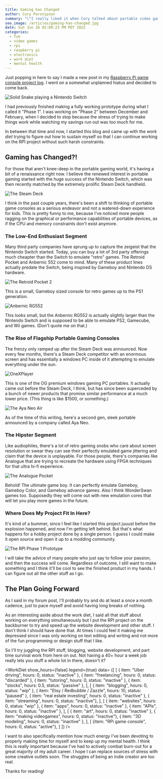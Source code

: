 ```yaml
---
title: Gaming has Changed
author: Cory Parsnipson
summary: "\"I really liked it when Cory talked about portable video game consoles for a looooong time.\" I made a decision to resume working on my Raspberry Pi portable project, and I talk about the portable gaming scene and how it's been changing very fast for these past couple of years."
seo_image: /articles/gaming-has-changed.jpg
date: Sun Jun 26 02:09:23 PM PDT 2022
categories:
  - fun
  - video games
  - rpi
  - raspberry pi
  - electronics
  - work diet
  - mental health
---
```


<script>
  import WorkDiet from '$lib/components/charts/WorkDiet.svelte';
</script>

Just popping in here to say I made a new post in my [Raspberry Pi game console project log](https://forums.somethingawful.com/showthread.php?threadid=3947328&pagenumber=10#post524293346). I went on a somewhat unplanned hiatus and decided to come back.

![Solid Snake playing a Nintendo Switch](/articles/gaming-has-changed.jpg "Kept you waiting, huh?")

I had previously finished making a fully working prototype during what I called it "Phase 1". I was working on "Phase 2" between December and February, when I decided to stop because the stress of trying to make things work while watching my savings run out was too much for me.

In between that time and now, I started this blog and came up with the *work diet* trying to figure out how to sustain myself so that I can continue working on the RPI project without such harsh constraints.

## Gaming has Changed?!

For those that aren't knee-deep in the portable gaming world, it's having a bit of a renaissance right now. I believe the renewed interest in portable gaming started with the huge success of the Nintendo Switch, which was then recently matched by the extremely prolific Steam Deck handheld. 

![The Steam Deck](/articles/steam-deck.jpg "Based on Valve's claims, this is the second coming of Christ")

I think in the past couple years, there's been a shift to thinking of portable game consoles as a serious endeavor and not a watered-down experience for kids. This is pretty funny to me, because I've noticed more people ragging on the graphical or performance capabilities of portable devices, as if the CPU and memory constraints don't exist anymore.

### The Low-End Enthusiast Segment

Many third party companies have sprung up to capture the zeigeist that the Nintendo Switch started. Today, you can buy a lot of 3rd party offerings much cheapter than the Switch to emulate "retro" games. The Retroid Pocket and Anbernic 552 come to mind. Many of these product lines actually predate the Switch, being inspired by Gameboy and Nintendo DS hardware.

![The Retroid Pocket 2](/articles/retroid-pocket.webp "Retroid Pocket 2")

This is a small, Gameboy sized console for retro games up to the PS1 generation.

![Anbernic RG552](/articles/anbernic-rg552.jpg "Anbernic RG552")

This looks small, but the Anbernic RG552 is actually slightly larger than the Nintendo Switch and is supposed to be able to emulate PS2, Gamecube, and Wii games. (Don't quote me on that.)

### The Rise of Flagship Portable Gaming Consoles

The frenzy only ramped up after the Steam Deck was announced. Now every few months, there's a Steam Deck competitor with an enormous screen and has essentially a windows PC inside of it attempting to emulate everything under the sun.

![OneXPlayer](/articles/onexplayer.jpg "OneXPlayer")

This is one of the OG premium windows gaming PC portables. It actually came out before the Steam Deck, I think, but has since been superceded by a bunch of newer products that promise similar performance at a much lower price. (This thing is like $1500, or something.)

![The Aya Neo Air](/articles/aya-neo-air.jpg "Aya Neo Air")

As of the time of this writing, here's a second gen, sleek portable announced by a company called Aya Neo.

### The Hipster Segment

Like audiophiles, there's a lot of retro gaming snobs who care about screen resolution or swear they can see their perfectly emulated game jittering and claim that the device is unplayable. For those people, there's companies like Analogue that are trying to recreate the hardware using FPGA techniques for that ultra hi-fi experience.

![The Analogue Pocket](/articles/analogue-pocket.jpg "The Analogue Pocket")

Behold! The ultimate game boy. It can perfectly emulate Gameboy, Gameboy Color, and Gameboy advance games. Also I think WonderSwan games too. Supposedly they will come out with new emulation cores that will let you play more games in the future.

### Where Does My Project Fit In Here?

It's kind of a bummer, since I feel like I started this project juuust before the explosion happened, and now I'm getting left behind. But that's what happens for a hobby project done by a single person. I guess I could make it open source and open it up to a modding community.

![The RPI Phase 1 Prototype](/articles/rpi-prototype.jpg "Mine. The size of an alarm clock.")

I will take the advice of many people who just say to follow your passion, and then the success will come. Regardless of outcome, I still want to make something and I think it'll be cool to see the finished product in my hands. I can figure out all the other stuff as I go.

## The Plan Going Forward

As I said in my forum post, I'll probably try and do at least a once a month cadence, just to pace myself and avoid having long breaks of nothing.

As an interesting aside about the work diet, I said all that stuff about working on everything simultaneously but I put the RPI project on the backburner to try and speed up the website development and other stuff. I don't think I should have done that. At times I could feel it making me depressed since I was only working on text editing and writing and not more of the fun programming or design stuff that I like.

So I'll try juggling the RPI stuff, blogging, website development, and part time survival work from here on out. Not having a 40+ hour a week job really lets you stuff a whole lot in there, doesn't it?

<WorkDiet show_hours={false} legend={true} data=
  {[
    [
      { item: "Uber driving", hours: 0, status: "inactive" },
      { item: "freelancing", hours: 0, status: "discarded" },
      { item: "tutoring", hours: 0, status: "inactive" },
      { item: "stocks", hours: 0.5, status: "passive" },
    ],
    [
      { item: "blogging", hours: 0, status: "wip" },
      { item: "Etsy / Redbubble / Zazzle", hours: 10, status: "paused" },
      { item: "real estate investing", hours: 0, status: "inactive" },
      { item: "streaming", hours: 0, status: "inactive"},
    ],
    [
      { item: "websites", hours: 0, status: "wip" },
      { item: "apps", hours: 0, status: "inactive" },
      { item: "APIs", hours: 0, status: "inactive" },
    ],
    [
      { item: "art", hours: 0, status: "inactive" },
      { item: "making videogames", hours: 0, status: "inactive"},
      { item: "3D modeling", hours: 0, status: "inactive" },
    ],
    [
      {item: "RPi game console", hours: 0, status: "active"},
    ]
  ]} />

I want to also specifically mention how much energy I've been devoting to properly making time for myself and to keep up my mental health. I think this is really important because I've had to actively combat burn-out for a great majority of my adult career. I hope I can replace sources of stress with some creative outlets soon. The struggles of being an indie creator are too real.

Thanks for reading!
